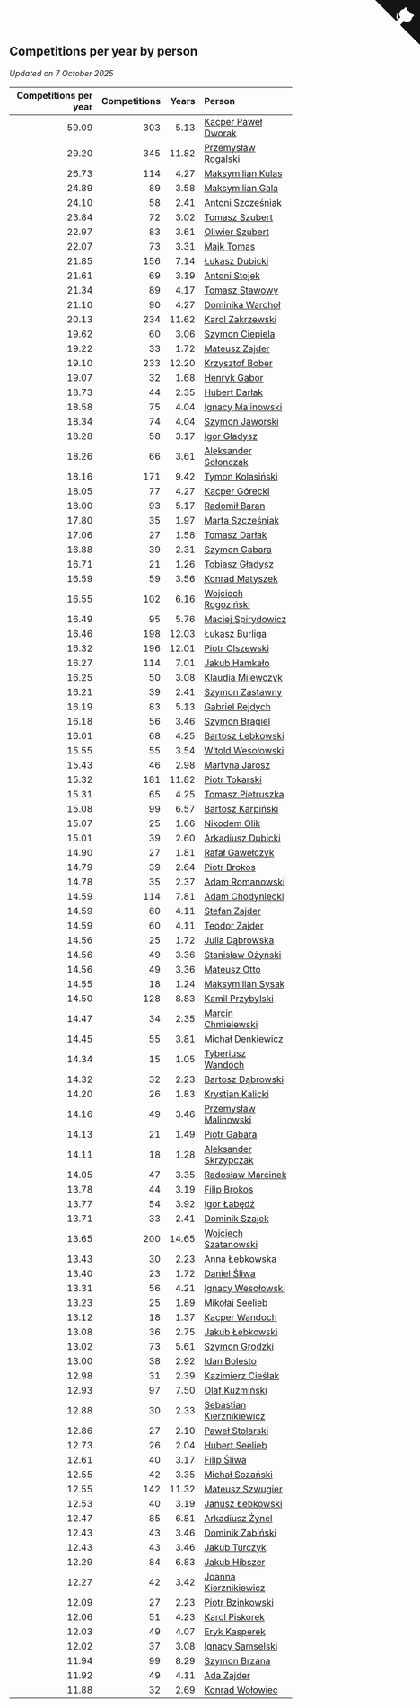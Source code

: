 ## Competitions per year by person

*Updated on  7 October 2025*

| Competitions per year | Competitions | Years | Person |
| ---: | ---: | ---: | :--- |
| 59.09 | 303 | 5.13 | [Kacper Paweł Dworak](https://www.worldcubeassociation.org/persons/2020DWOR01) |
| 29.20 | 345 | 11.82 | [Przemysław Rogalski](https://www.worldcubeassociation.org/persons/2013ROGA02) |
| 26.73 | 114 | 4.27 | [Maksymilian Kulas](https://www.worldcubeassociation.org/persons/2021KULA02) |
| 24.89 | 89 | 3.58 | [Maksymilian Gala](https://www.worldcubeassociation.org/persons/2022GALA01) |
| 24.10 | 58 | 2.41 | [Antoni Szcześniak](https://www.worldcubeassociation.org/persons/2023SZCZ04) |
| 23.84 | 72 | 3.02 | [Tomasz Szubert](https://www.worldcubeassociation.org/persons/2022SZUB02) |
| 22.97 | 83 | 3.61 | [Oliwier Szubert](https://www.worldcubeassociation.org/persons/2022SZUB01) |
| 22.07 | 73 | 3.31 | [Majk Tomas](https://www.worldcubeassociation.org/persons/2022TOMA05) |
| 21.85 | 156 | 7.14 | [Łukasz Dubicki](https://www.worldcubeassociation.org/persons/2018DUBI01) |
| 21.61 | 69 | 3.19 | [Antoni Stojek](https://www.worldcubeassociation.org/persons/2022STOJ03) |
| 21.34 | 89 | 4.17 | [Tomasz Stawowy](https://www.worldcubeassociation.org/persons/2021STAW01) |
| 21.10 | 90 | 4.27 | [Dominika Warchoł](https://www.worldcubeassociation.org/persons/2021WARC01) |
| 20.13 | 234 | 11.62 | [Karol Zakrzewski](https://www.worldcubeassociation.org/persons/2014ZAKR01) |
| 19.62 | 60 | 3.06 | [Szymon Ciepiela](https://www.worldcubeassociation.org/persons/2022CIEP01) |
| 19.22 | 33 | 1.72 | [Mateusz Zajder](https://www.worldcubeassociation.org/persons/2024ZAJD01) |
| 19.10 | 233 | 12.20 | [Krzysztof Bober](https://www.worldcubeassociation.org/persons/2013BOBE01) |
| 19.07 | 32 | 1.68 | [Henryk Gabor](https://www.worldcubeassociation.org/persons/2024GABO02) |
| 18.73 | 44 | 2.35 | [Hubert Darłak](https://www.worldcubeassociation.org/persons/2023DARL03) |
| 18.58 | 75 | 4.04 | [Ignacy Malinowski](https://www.worldcubeassociation.org/persons/2021MALI02) |
| 18.34 | 74 | 4.04 | [Szymon Jaworski](https://www.worldcubeassociation.org/persons/2021JAWO01) |
| 18.28 | 58 | 3.17 | [Igor Gładysz](https://www.worldcubeassociation.org/persons/2022GLAD01) |
| 18.26 | 66 | 3.61 | [Aleksander Sołonczak](https://www.worldcubeassociation.org/persons/2022SOLO01) |
| 18.16 | 171 | 9.42 | [Tymon Kolasiński](https://www.worldcubeassociation.org/persons/2016KOLA02) |
| 18.05 | 77 | 4.27 | [Kacper Górecki](https://www.worldcubeassociation.org/persons/2021GORE01) |
| 18.00 | 93 | 5.17 | [Radomił Baran](https://www.worldcubeassociation.org/persons/2020BARA02) |
| 17.80 | 35 | 1.97 | [Marta Szcześniak](https://www.worldcubeassociation.org/persons/2023SZCZ07) |
| 17.06 | 27 | 1.58 | [Tomasz Darłak](https://www.worldcubeassociation.org/persons/2024DARL01) |
| 16.88 | 39 | 2.31 | [Szymon Gabara](https://www.worldcubeassociation.org/persons/2023GABA01) |
| 16.71 | 21 | 1.26 | [Tobiasz Gładysz](https://www.worldcubeassociation.org/persons/2024GLAD02) |
| 16.59 | 59 | 3.56 | [Konrad Matyszek](https://www.worldcubeassociation.org/persons/2022MATY02) |
| 16.55 | 102 | 6.16 | [Wojciech Rogoziński](https://www.worldcubeassociation.org/persons/2019ROGO04) |
| 16.49 | 95 | 5.76 | [Maciej Spirydowicz](https://www.worldcubeassociation.org/persons/2020SPIR01) |
| 16.46 | 198 | 12.03 | [Łukasz Burliga](https://www.worldcubeassociation.org/persons/2013BURL01) |
| 16.32 | 196 | 12.01 | [Piotr Olszewski](https://www.worldcubeassociation.org/persons/2013OLSZ02) |
| 16.27 | 114 | 7.01 | [Jakub Hamkało](https://www.worldcubeassociation.org/persons/2018HAMK01) |
| 16.25 | 50 | 3.08 | [Klaudia Milewczyk](https://www.worldcubeassociation.org/persons/2022MILE05) |
| 16.21 | 39 | 2.41 | [Szymon Zastawny](https://www.worldcubeassociation.org/persons/2023ZAST01) |
| 16.19 | 83 | 5.13 | [Gabriel Rejdych](https://www.worldcubeassociation.org/persons/2020REJD01) |
| 16.18 | 56 | 3.46 | [Szymon Brągiel](https://www.worldcubeassociation.org/persons/2022BRAG03) |
| 16.01 | 68 | 4.25 | [Bartosz Łebkowski](https://www.worldcubeassociation.org/persons/2021LEBK01) |
| 15.55 | 55 | 3.54 | [Witold Wesołowski](https://www.worldcubeassociation.org/persons/2022WESO01) |
| 15.43 | 46 | 2.98 | [Martyna Jarosz](https://www.worldcubeassociation.org/persons/2022JARO01) |
| 15.32 | 181 | 11.82 | [Piotr Tokarski](https://www.worldcubeassociation.org/persons/2013TOKA01) |
| 15.31 | 65 | 4.25 | [Tomasz Pietruszka](https://www.worldcubeassociation.org/persons/2021PIET01) |
| 15.08 | 99 | 6.57 | [Bartosz Karpiński](https://www.worldcubeassociation.org/persons/2019KARP03) |
| 15.07 | 25 | 1.66 | [Nikodem Olik](https://www.worldcubeassociation.org/persons/2024OLIK01) |
| 15.01 | 39 | 2.60 | [Arkadiusz Dubicki](https://www.worldcubeassociation.org/persons/2023DUBI01) |
| 14.90 | 27 | 1.81 | [Rafał Gawełczyk](https://www.worldcubeassociation.org/persons/2023GAWE01) |
| 14.79 | 39 | 2.64 | [Piotr Brokos](https://www.worldcubeassociation.org/persons/2023BROK01) |
| 14.78 | 35 | 2.37 | [Adam Romanowski](https://www.worldcubeassociation.org/persons/2023ROMA10) |
| 14.59 | 114 | 7.81 | [Adam Chodyniecki](https://www.worldcubeassociation.org/persons/2017CHOD02) |
| 14.59 | 60 | 4.11 | [Stefan Zajder](https://www.worldcubeassociation.org/persons/2021ZAJD02) |
| 14.59 | 60 | 4.11 | [Teodor Zajder](https://www.worldcubeassociation.org/persons/2021ZAJD03) |
| 14.56 | 25 | 1.72 | [Julia Dąbrowska](https://www.worldcubeassociation.org/persons/2024DABR01) |
| 14.56 | 49 | 3.36 | [Stanisław Ożyński](https://www.worldcubeassociation.org/persons/2022OZYN01) |
| 14.56 | 49 | 3.36 | [Mateusz Otto](https://www.worldcubeassociation.org/persons/2022OTTO01) |
| 14.55 | 18 | 1.24 | [Maksymilian Sysak](https://www.worldcubeassociation.org/persons/2024SYSA01) |
| 14.50 | 128 | 8.83 | [Kamil Przybylski](https://www.worldcubeassociation.org/persons/2016PRZY01) |
| 14.47 | 34 | 2.35 | [Marcin Chmielewski](https://www.worldcubeassociation.org/persons/2023CHMI01) |
| 14.45 | 55 | 3.81 | [Michał Denkiewicz](https://www.worldcubeassociation.org/persons/2021DENK01) |
| 14.34 | 15 | 1.05 | [Tyberiusz Wandoch](https://www.worldcubeassociation.org/persons/2024WAND03) |
| 14.32 | 32 | 2.23 | [Bartosz Dąbrowski](https://www.worldcubeassociation.org/persons/2023DABR07) |
| 14.20 | 26 | 1.83 | [Krystian Kalicki](https://www.worldcubeassociation.org/persons/2023KALI10) |
| 14.16 | 49 | 3.46 | [Przemysław Malinowski](https://www.worldcubeassociation.org/persons/2022MALI01) |
| 14.13 | 21 | 1.49 | [Piotr Gabara](https://www.worldcubeassociation.org/persons/2024GABA02) |
| 14.11 | 18 | 1.28 | [Aleksander Skrzypczak](https://www.worldcubeassociation.org/persons/2024SKRZ01) |
| 14.05 | 47 | 3.35 | [Radosław Marcinek](https://www.worldcubeassociation.org/persons/2022MARC05) |
| 13.78 | 44 | 3.19 | [Filip Brokos](https://www.worldcubeassociation.org/persons/2022BROK03) |
| 13.77 | 54 | 3.92 | [Igor Łabędź](https://www.worldcubeassociation.org/persons/2021LABE01) |
| 13.71 | 33 | 2.41 | [Dominik Szajek](https://www.worldcubeassociation.org/persons/2023SZAJ01) |
| 13.65 | 200 | 14.65 | [Wojciech Szatanowski](https://www.worldcubeassociation.org/persons/2011SZAT01) |
| 13.43 | 30 | 2.23 | [Anna Łebkowska](https://www.worldcubeassociation.org/persons/2023LEBK04) |
| 13.40 | 23 | 1.72 | [Daniel Śliwa](https://www.worldcubeassociation.org/persons/2024SLIW01) |
| 13.31 | 56 | 4.21 | [Ignacy Wesołowski](https://www.worldcubeassociation.org/persons/2021WESO01) |
| 13.23 | 25 | 1.89 | [Mikołaj Seelieb](https://www.worldcubeassociation.org/persons/2023SEEL04) |
| 13.12 | 18 | 1.37 | [Kacper Wandoch](https://www.worldcubeassociation.org/persons/2024WAND01) |
| 13.08 | 36 | 2.75 | [Jakub Łebkowski](https://www.worldcubeassociation.org/persons/2023LEBK01) |
| 13.02 | 73 | 5.61 | [Szymon Grodzki](https://www.worldcubeassociation.org/persons/2020GROD01) |
| 13.00 | 38 | 2.92 | [Idan Bolesto](https://www.worldcubeassociation.org/persons/2022BOLE01) |
| 12.98 | 31 | 2.39 | [Kazimierz Cieślak](https://www.worldcubeassociation.org/persons/2023CIES01) |
| 12.93 | 97 | 7.50 | [Olaf Kuźmiński](https://www.worldcubeassociation.org/persons/2018KUZM02) |
| 12.88 | 30 | 2.33 | [Sebastian Kierznikiewicz](https://www.worldcubeassociation.org/persons/2023KIER02) |
| 12.86 | 27 | 2.10 | [Paweł Stolarski](https://www.worldcubeassociation.org/persons/2023STOL04) |
| 12.73 | 26 | 2.04 | [Hubert Seelieb](https://www.worldcubeassociation.org/persons/2023SEEL02) |
| 12.61 | 40 | 3.17 | [Filip Śliwa](https://www.worldcubeassociation.org/persons/2022SLIW01) |
| 12.55 | 42 | 3.35 | [Michał Sozański](https://www.worldcubeassociation.org/persons/2022SOZA02) |
| 12.55 | 142 | 11.32 | [Mateusz Szwugier](https://www.worldcubeassociation.org/persons/2014SZWU01) |
| 12.53 | 40 | 3.19 | [Janusz Łebkowski](https://www.worldcubeassociation.org/persons/2022LEBK01) |
| 12.47 | 85 | 6.81 | [Arkadiusz Żynel](https://www.worldcubeassociation.org/persons/2018ZYNE01) |
| 12.43 | 43 | 3.46 | [Dominik Żabiński](https://www.worldcubeassociation.org/persons/2022ZABI01) |
| 12.43 | 43 | 3.46 | [Jakub Turczyk](https://www.worldcubeassociation.org/persons/2022TURC02) |
| 12.29 | 84 | 6.83 | [Jakub Hibszer](https://www.worldcubeassociation.org/persons/2018HIBS01) |
| 12.27 | 42 | 3.42 | [Joanna Kierznikiewicz](https://www.worldcubeassociation.org/persons/2022KIER01) |
| 12.09 | 27 | 2.23 | [Piotr Bzinkowski](https://www.worldcubeassociation.org/persons/2023BZIN01) |
| 12.06 | 51 | 4.23 | [Karol Piskorek](https://www.worldcubeassociation.org/persons/2021PISK01) |
| 12.03 | 49 | 4.07 | [Eryk Kasperek](https://www.worldcubeassociation.org/persons/2021KASP01) |
| 12.02 | 37 | 3.08 | [Ignacy Samselski](https://www.worldcubeassociation.org/persons/2022SAMS03) |
| 11.94 | 99 | 8.29 | [Szymon Brzana](https://www.worldcubeassociation.org/persons/2017BRZA01) |
| 11.92 | 49 | 4.11 | [Ada Zajder](https://www.worldcubeassociation.org/persons/2021ZAJD01) |
| 11.88 | 32 | 2.69 | [Konrad Wołowiec](https://www.worldcubeassociation.org/persons/2023WOLO01) |


<a href="https://github.com/noeruchangd/wca_statistics_vn" class="github-corner" aria-label="View source on Github"><svg width="80" height="80" viewBox="0 0 250 250" style="fill:#151513; color:#fff; position: absolute; top: 0; border: 0; right: 0;" aria-hidden="true"><path d="M0,0 L115,115 L130,115 L142,142 L250,250 L250,0 Z"></path><path d="M128.3,109.0 C113.8,99.7 119.0,89.6 119.0,89.6 C122.0,82.7 120.5,78.6 120.5,78.6 C119.2,72.0 123.4,76.3 123.4,76.3 C127.3,80.9 125.5,87.3 125.5,87.3 C122.9,97.6 130.6,101.9 134.4,103.2" fill="currentColor" style="transform-origin: 130px 106px;" class="octo-arm"></path><path d="M115.0,115.0 C114.9,115.1 118.7,116.5 119.8,115.4 L133.7,101.6 C136.9,99.2 139.9,98.4 142.2,98.6 C133.8,88.0 127.5,74.4 143.8,58.0 C148.5,53.4 154.0,51.2 159.7,51.0 C160.3,49.4 163.2,43.6 171.4,40.1 C171.4,40.1 176.1,42.5 178.8,56.2 C183.1,58.6 187.2,61.8 190.9,65.4 C194.5,69.0 197.7,73.2 200.1,77.6 C213.8,80.2 216.3,84.9 216.3,84.9 C212.7,93.1 206.9,96.0 205.4,96.6 C205.1,102.4 203.0,107.8 198.3,112.5 C181.9,128.9 168.3,122.5 157.7,114.1 C157.9,116.9 156.7,120.9 152.7,124.9 L141.0,136.5 C139.8,137.7 141.6,141.9 141.8,141.8 Z" fill="currentColor" class="octo-body"></path></svg></a><style>.github-corner:hover .octo-arm{animation:octocat-wave 560ms ease-in-out}@keyframes octocat-wave{0%,100%{transform:rotate(0)}20%,60%{transform:rotate(-25deg)}40%,80%{transform:rotate(10deg)}}@media (max-width:500px){.github-corner:hover .octo-arm{animation:none}.github-corner .octo-arm{animation:octocat-wave 560ms ease-in-out}}</style>
